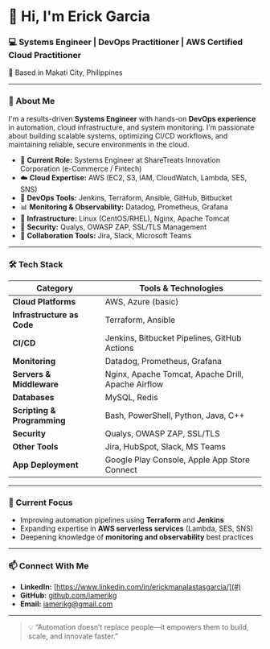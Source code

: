 # 👋 Hi, I'm Erick Garcia

### 💻 Systems Engineer | DevOps Practitioner | AWS Certified Cloud Practitioner

📍 Based in Makati City, Philippines

---

### 🚀 About Me

I'm a results-driven **Systems Engineer** with hands-on **DevOps experience** in automation, cloud infrastructure, and system monitoring.
I’m passionate about building scalable systems, optimizing CI/CD workflows, and maintaining reliable, secure environments in the cloud.

* 🔧 **Current Role:** Systems Engineer at ShareTreats Innovation Corporation (e-Commerce / Fintech)
* ☁️ **Cloud Expertise:** AWS (EC2, S3, IAM, CloudWatch, Lambda, SES, SNS)
* 🧰 **DevOps Tools:** Jenkins, Terraform, Ansible, GitHub, Bitbucket
* 📊 **Monitoring & Observability:** Datadog, Prometheus, Grafana
* 🧱 **Infrastructure:** Linux (CentOS/RHEL), Nginx, Apache Tomcat
* 🔐 **Security:** Qualys, OWASP ZAP, SSL/TLS Management
* 💬 **Collaboration Tools:** Jira, Slack, Microsoft Teams

---

### 🛠️ Tech Stack

| Category                    | Tools & Technologies                               |
| --------------------------- | -------------------------------------------------- |
| **Cloud Platforms**         | AWS, Azure (basic)                                 |
| **Infrastructure as Code**  | Terraform, Ansible                                 |
| **CI/CD**                   | Jenkins, Bitbucket Pipelines, GitHub Actions       |
| **Monitoring**              | Datadog, Prometheus, Grafana                       |
| **Servers & Middleware**    | Nginx, Apache Tomcat, Apache Drill, Apache Airflow |
| **Databases**               | MySQL, Redis                                       |
| **Scripting & Programming** | Bash, PowerShell, Python, Java, C++                |
| **Security**                | Qualys, OWASP ZAP, SSL/TLS                         |
| **Other Tools**             | Jira, HubSpot, Slack, MS Teams                     |
| **App Deployment**          | Google Play Console, Apple App Store Connect       |

---

### 🎯 Current Focus

* Improving automation pipelines using **Terraform** and **Jenkins**
* Expanding expertise in **AWS serverless services** (Lambda, SES, SNS)
* Deepening knowledge of **monitoring and observability** best practices

---

### 📫 Connect With Me

* **LinkedIn:** [https://www.linkedin.com/in/erickmanalastasgarcia/](#)
* **GitHub:** [github.com/iamerikg](#)
* **Email:** [iamerikg@gmail.com](mailto:iamerikg@gmail.com)

---

> 💡 “Automation doesn’t replace people—it empowers them to build, scale, and innovate faster.”
